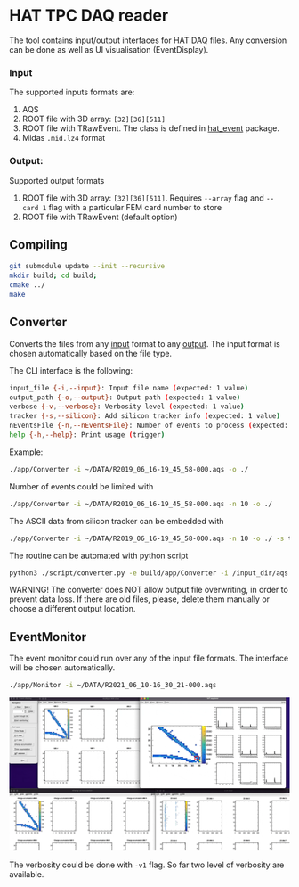 # HAT TPC DAQ reader

The tool contains input/output interfaces for HAT DAQ files. 
Any conversion can be done as well as UI visualisation (EventDisplay).

### Input
The supported inputs formats are:
1. AQS
2. ROOT file with 3D array: `[32][36][511]`
3. ROOT file with TRawEvent. The class is defined in [hat_event](https://gitlab.com/t2k-beamtest/hat_event) package.
4. Midas `.mid.lz4` format

### Output:
Supported output formats
1. ROOT file with 3D array: `[32][36][511]`. 
Requires `--array` flag and `--card 1` flag with a particular FEM card number to store
2. ROOT file with TRawEvent (default option)


## Compiling
```bash
git submodule update --init --recursive
mkdir build; cd build;
cmake ../
make
```

## Converter
Converts the files from any [input](#Input) format to any [output](#Output). 
The input format is chosen automatically based on the file type. 

The CLI interface is the following:
```bash
input_file {-i,--input}: Input file name (expected: 1 value)
output_path {-o,--output}: Output path (expected: 1 value)
verbose {-v,--verbose}: Verbosity level (expected: 1 value)
tracker {-s,--silicon}: Add silicon tracker info (expected: 1 value)
nEventsFile {-n,--nEventsFile}: Number of events to process (expected: 1 value)
help {-h,--help}: Print usage (trigger)
```

Example:
```bash
./app/Converter -i ~/DATA/R2019_06_16-19_45_58-000.aqs -o ./
```

Number of events could be limited with
```bash
./app/Converter -i ~/DATA/R2019_06_16-19_45_58-000.aqs -n 10 -o ./
```

The ASCII data from silicon tracker can be embedded with
```bash
./app/Converter -i ~/DATA/R2019_06_16-19_45_58-000.aqs -n 10 -o ./ -s tracker_analysis_output.dat
```

The routine can be automated with python script
```bash
python3 ./script/converter.py -e build/app/Converter -i /input_dir/aqs -o /output/ROOT/
```

WARNING! The converter does NOT allow output file overwriting, in order to 
prevent data loss. If there are old files, please, delete them manually 
or choose a different output location.

## EventMonitor

The event monitor could run over any of the input file formats. 
The interface will be chosen automatically.

```bash
./app/Monitor -i ~/DATA/R2021_06_10-16_30_21-000.aqs
```

![](resources/ed.gif)

The verbosity could be done with `-v1` flag. 
So far two level of verbosity are available.